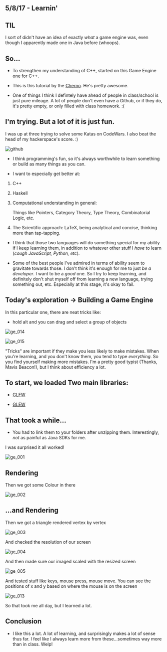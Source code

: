 ## 5/8/17 - Learnin'

## TIL

I sort of didn't have an idea of exactly *what* a game engine was,
even though I apparently made one in Java before (whoops).

## So...

- To strengthen my understanding of C++, 
  started on this Game Engine one for C++.
  
- This is this tutorial by the [Cherno](https://www.youtube.com/channel/UCQ-W1KE9EYfdxhL6S4twUNw). 
  He's pretty awesome.
  
- One of things I think I defintely have ahead of people in class/school is just pure mileage.
  A lot of people don't even have a Github, or if they do, it's pretty empty, or only filled
  with class homework. :(
  
## I'm trying. But a lot of it is just fun. 

I was up at three trying to solve some Katas on CodeWars. 
I also beat the head of my hackerspace's score. :)

  ![github](/images/github.png)
  
- I think programming's fun, so it's always worthwhile 
  to learn something or build as many things as you can.
  
- I want to especially get better at:
 1.  C++
 2.  Haskell 
 3. Computational understanding in general:
 
    Things like Pointers, Category Theory, Type Theory, Combinatorial Logic, etc.
    
 4. The Scientific approach: LaTeX, being analytical and concise, thinking more than tap-tapping. 

- I think that those two languages will do something special for my ability if I keep learning them,
  in addition to whatever other stuff I *have* to learn (*cough JavaScript, Python, etc*).
  
- Some of the best people I've admired in terms of ability seem to gravitate towards those.
  I don't think it's enough for me to just *be a developer*. I want to be a *good* one. 
  So I try to keep learning, and definitely don't shut myself off from learning a new language,
  trying something out, etc. Especially at this stage, it's okay to fail. 

## Today's exploration -> Building a Game Engine 

In this particular one, there are neat tricks like:
  
- hold alt and you can drag and select a group of objects
  
![ge_014](/images/ge_014.png)
  
![ge_015](/images/ge_015.png)
  
"Tricks" are important if they make you less likely to make mistakes. 
When you're learning, and you don't know them, you tend to type *everything*. 
So you find yourself making more mistakes. 
I'm a pretty good typist (Thanks, Mavis Beacon!), but I think about efficiency a lot. 

## To start, we loaded Two main libraries:
  
 - [GLFW](http://www.glfw.org/)
 
 - [GLEW](http://glew.sourceforge.net/)
 
## That took a while...

- You had to link them to your folders after unzipping them.
  Interestingly, *not* as painful as Java SDKs for me. 
  
I was surprised it all worked!

![ge_001](/images/ge_001.png)

## Rendering 

Then we got some Colour in there 

![ge_002](/images/ge_002.png)

## ...and Rendering

Then we got a triangle rendered vertex by vertex

![ge_003](/images/ge_003.png)

And checked the resolution of our screen

![ge_004](/images/ge_004.png)

And then made sure our imaged scaled with the resized screen

![ge_005](/images/ge_005.png)

And tested stuff like keys, mouse press, mouse move.
You can see the positions of x and y based on where the mouse is on the screen

![ge_013](/images/ge_013.png)

So that took me all day, but I learned a lot. 

## Conclusion

- I like this a lot. A lot of learning, and surprisingly makes a lot of sense thus far.
  I feel like I always learn more from these...sometimes way more than in class. Welp!



